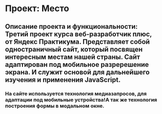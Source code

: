 # Проект: Место

## Описание проекта и функциональности: Третий проект курса веб-разработчик плюс, от Яндекс Практикума. Представляет собой одностраничный сайт, который посвящен интересным местам нашей страны. Сайт адаптирован под мобильное разререшение экрана. И служит основой для дальнейшего изучения и применения JavaScript.

### На сайте используется технология медиазапросов, для адаптации под мобильные устройства!А так же технология построения формы в модальном окне.
